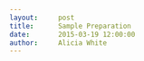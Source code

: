 ```yaml
---
layout:     post
title:      Sample Preparation
date:       2015-03-19 12:00:00
author:     Alicia White
---
```


